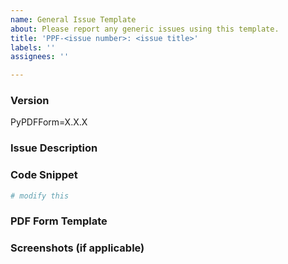 ```yaml
---
name: General Issue Template
about: Please report any generic issues using this template.
title: 'PPF-<issue number>: <issue title>'
labels: ''
assignees: ''

---
```


### Version

<!-- Replace X.X.X with the corresponding PyPDFForm version. -->
PyPDFForm=X.X.X

### Issue Description

<!-- Please provide a concise description of the issue you run into. -->

### Code Snippet

<!-- Please provide a code snippet related to the issue. -->
```python
# modify this
```

### PDF Form Template

<!-- Please attach the PDF form template used in the above snippet. -->

### Screenshots (if applicable)

<!-- Attach any screenshots that can help visualize the issue. -->
